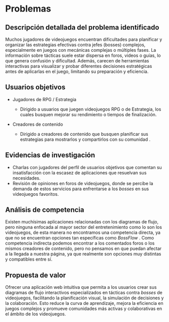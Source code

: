# Problemas  
## Descripción detallada del problema identificado  
Muchos jugadores de videojuegos encuentran dificultades para planificar y organizar las estrategias efectivas contra jefes (bosses) complejos, especialmente en juegos con mecánicas complejas o múltiples fases. La información sobre tácticas suele estar dispersa en foros, videos o guías, lo que genera confusión y dificultad. Además, carecen de herramientas interactivas para visualizar y probar diferentes decisiones estratégicas antes de aplicarlas en el juego, limitando su preparación y eficiencia.

## Usuarios objetivos  
- Jugadores de RPG / Estrategia
  - Dirigido a usuarios que juegen videojuegos RPG o de Estrategia, los cuales busquen mejorar su rendimiento o tiempos de finalización.

- Creadores de contenido
  - Dirigido a creadores de contenido que busquen planificar sus estrategias para mostrarlos y compartirlos con su comunidad .

## Evidencias de investigación
- Charlas con jugadores del perfil de usuarios objetivos que comentan su insatisfacción con la escasez de aplicaciones que resuelvan sus necesidades.
- Revisión de opiniones en foros de videojuegos, donde se percibe la demanda de estos servicios para enfrentarse a los _bosses_ en sus videojuegos favoritos.

## Análisis de competencia
Existen muchísimas aplicaciones relacionadas con los diagramas de flujo, pero ninguna enfocada al mayor sector del entretenimiento como lo son los videojuegos, de esta manera no encontramos una competencia directa, ya que no se encuentran opciones tan específicas como _BossFlow_ . Como competencia indirecta podemos encontrar a los comentados foros o los mismos creadores de contenido, pero no pensamos en que puedan afectar a la llegada a nuestra página, ya que realmente son opciones muy distintas y compatibles entre sí.

## Propuesta de valor  
Ofrecer una aplicación web intuitiva que permita a los usuarios crear sus diagramas de flujo interactivos especializados en tácticas contra _bosses_ de videojuegos, facilitando la planificación visual, la simulación de decisiones y la  colaboración. Esto reduce la curva de aprendizaje, mejora la eficiencia en juegos complejos y promueve comunidades más activas y colaborativas en el ámbito de los videojuegos.

